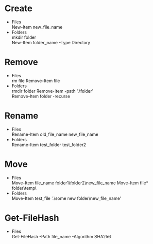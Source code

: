 # Create

- Files <br>
New-Item new_file_name
- Folders <br>
mkdir folder <br>
New-Item folder_name -Type Directory

# Remove

- Files <br>
rm file
Remove-Item file
- Folders <br>
rmdir folder
Remove-Item -path '.\folder' <br>
Remove-Item folder -recurse

# Rename

- Files <br>
Rename-Item old_file_name new_file_name
- Folders <br>
Rename-Item test_folder test_folder2

# Move

- Files <br>
Move-Item file_name folder1\folder2\new_file_name
Move-Item file* folder\temp\
- Folders <br>
Move-Item test_file '.\some new folder\new_file_name'

# Get-FileHash

- Files <br>
Get-FileHash -Path file_name -Algorithm SHA256 